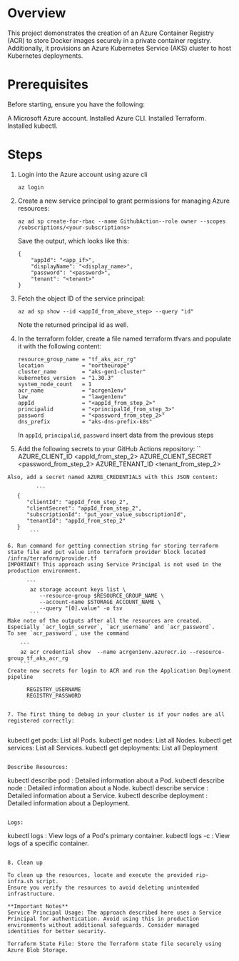# Overview  
This project demonstrates the creation of an Azure Container Registry (ACR) to store Docker images securely in a private container registry. Additionally, it provisions an Azure Kubernetes Service (AKS) cluster to host Kubernetes deployments.

# Prerequisites
Before starting, ensure you have the following:

A Microsoft Azure account.
Installed Azure CLI.
Installed Terraform.
Installed kubectl.

# Steps
1. Login into the Azure account using azure cli
    ```
    az login
    ```
2. Create a new service principal to grant permissions for managing Azure resources: 

    ```
    az ad sp create-for-rbac --name GithubAction--role owner --scopes /subscriptions/<your-subscriptions>
    ```

    Save the output, which looks like this:
    ```
    {
        "appId": "<app_if>",
        "displayName": "<display_name>",
        "password": "<password>",
        "tenant": "<tenant>"
    }
    ```

3. Fetch the object ID of the service principal:
    ```
    az ad sp show --id <appId_from_above_step> --query "id"
    ```
    Note the returned principal id as well.

4. In the terraform folder, create a file named terraform.tfvars and populate it with the following content:
    ```
    resource_group_name = "tf_aks_acr_rg"
    location            = "northeurope"
    cluster_name        = "aks-gen1-cluster"
    kubernetes_version  = "1.30.3"
    system_node_count   = 1
    acr_name            = "acrgen1env"
    law                 = "lawgen1env" 
    appId               = "<appId_from_step_2>"
    principalid         = "<principalId_from_step_3>"
    password            = "<password_from_step_2>"
    dns_prefix          = "aks-dns-prefix-k8s"
    ```
    In `appId`, `principalid`, `password` insert data from the previous steps

5. Add the following secrets to your GitHub Actions repository:
``
AZURE_CLIENT_ID               	<appId_from_step_2>
AZURE_CLIENT_SECRET	            <password_from_step_2>
AZURE_TENANT_ID	                <tenant_from_step_2>
```
Also, add a secret named AZURE_CREDENTIALS with this JSON content:

         ```
   {
      "clientId": "appId_from_step_2",
      "clientSecret": "appId_from_step_2",
      "subscriptionId": "put_your_value_subscriptionId",
      "tenantId": "appId_from_step_2"
   }
       ```

6. Run command for getting connection string for storing terraform state file and put value into terraform provider block located /infra/terraform/provider.tf
IMPORTANT! This approach using Service Principal is not used in the production environment.
     
      ```
       az storage account keys list \
          --resource-group $RESOURCE_GROUP_NAME \
          --account-name $STORAGE_ACCOUNT_NAME \
          --query "[0].value" -o tsv 
       ```
Make note of the outputs after all the resources are created. Especially `acr_login_server`, `acr_username` and `acr_password`.  
To see `acr_password`, use the command 

    ```
    az acr credential show  --name acrgen1env.azurecr.io --resource-group tf_aks_acr_rg  
    ```
Create new secrets for login to ACR and run the Application Deployment pipeline

      REGISTRY_USERNAME 
      REGISTRY_PASSWORD


7. The first thing to debug in your cluster is if your nodes are all registered correctly:
    
```
kubectl get pods: List all Pods.
kubectl get nodes: List all Nodes.
kubectl get services: List all Services.
kubectl get deployments: List all Deployment
```

Describe Resources:
```
kubectl describe pod <pod-name>: Detailed information about a Pod.
kubectl describe node <node-name>: Detailed information about a Node.
kubectl describe service <service-name>: Detailed information about a Service.
kubectl describe deployment <deployment-name>: Detailed information about a Deployment.
```

Logs:

```
kubectl logs <pod-name>: View logs of a Pod's primary container.
kubectl logs <pod-name> -c <container-name>: View logs of a specific container.
```

8. Clean up

To clean up the resources, locate and execute the provided rip-infra.sh script.
Ensure you verify the resources to avoid deleting unintended infrastructure.

**Important Notes**
Service Principal Usage: The approach described here uses a Service Principal for authentication. Avoid using this in production environments without additional safeguards. Consider managed identities for better security.

Terraform State File: Store the Terraform state file securely using Azure Blob Storage.
